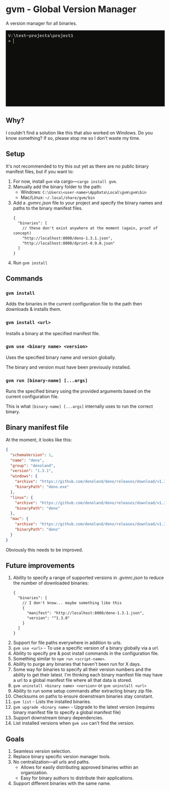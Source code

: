 # gvm - Global Version Manager

A version manager for all binaries.

![Demo using gvm command](demo.gif "Demo using gvm command")

## Why?

I couldn't find a solution like this that also worked on Windows. Do you know something? If so, please stop me so I don't waste my time.

## Setup

It's not recommended to try this out yet as there are no public binary manifest files, but if you want to:

1. For now, install `gvm` via cargo—`cargo install gvm`.
2. Manually add the binary folder to the path:
   - Windows: `C:\Users\<user-name>\AppData\Local\gvm\gvm\bin`
   - Mac/Linux: `~/.local/share/gvm/bin`
3. Add a _.gvmrc.json_ file to your project and specify the binary names and paths to the binary manifest files.
   ```jsonc
   {
     "binaries": [
       // these don't exist anywhere at the moment (again, proof of concept)
       "http://localhost:8000/deno-1.3.1.json",
       "http://localhost:8000/dprint-0.9.0.json"
     ]
   }
   ```
4. Run `gvm install`

## Commands

### `gvm install`

Adds the binaries in the current configuration file to the path then downloads & installs them.

### `gvm install <url>`

Installs a binary at the specified manifest file.

### `gvm use <binary name> <version>`

Uses the specified binary name and version globally.

The binary and version must have been previously installed.

### `gvm run [binary-name] [...args]`

Runs the specified binary using the provided arguments based on the current configuration file.

This is what `[binary-name] [...args]` internally uses to run the correct binary.

## Binary manifest file

At the moment, it looks like this:

```json
{
  "schemaVersion": 1,
  "name": "deno",
  "group": "denoland",
  "version": "1.3.1",
  "windows": {
    "archive": "https://github.com/denoland/deno/releases/download/v1.3.1/deno-x86_64-pc-windows-msvc.zip",
    "binaryPath": "deno.exe"
  },
  "linux": {
    "archive": "https://github.com/denoland/deno/releases/download/v1.3.1/deno-x86_64-unknown-linux-gnu.zip",
    "binaryPath": "deno"
  },
  "mac": {
    "archive": "https://github.com/denoland/deno/releases/download/v1.3.1/deno-x86_64-apple-darwin.zip",
    "binaryPath": "deno"
  }
}
```

Obviously this needs to be improved.

## Future improvements

1. Ability to specify a range of supported versions in _.gvmrc.json_ to reduce the number of downloaded binaries:
   ```jsonc
   {
     "binaries": [
       // I don't know... maybe something like this
       {
         "manifest": "http://localhost:8000/deno-1.3.1.json",
         "version": "^1.3.0"
       }
     ]
   }
   ```
2. Support for file paths everywhere in addition to urls.
3. `gvm use <url>` - To use a specific version of a binary globally via a url.
4. Ability to specify pre & post install commands in the configuration file.
5. Something similar to `npm run <script-name>`.
6. Ability to purge any binaries that haven't been run for X days.
7. Some way for binaries to specify all their version numbers and the ability to get their latest. I'm thinking each binary manifest file may have a url to a global manifest file where all that data is stored.
8. `gvm uninstall <binary name> <version>` or `gvm uninstall <url>`
9. Ability to run some setup commands after extracting binary zip file.
10. Checksums on paths to ensure downstream binaries stay constant.
11. `gvm list` - Lists the installed binaries.
12. `gvm upgrade <binary name>` - Upgrade to the latest version (requires binary manifest file to specify a global manifest file)
13. Support downstream binary dependencies.
14. List installed versions when `gvm use` can't find the version.

## Goals

1. Seamless version selection.
2. Replace binary specific version manager tools.
3. No centralization—all urls and paths.
   - Allows for easily distributing approved binaries within an organization.
   - Easy for binary authors to distribute their applications.
4. Support different binaries with the same name.
